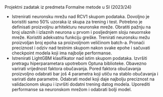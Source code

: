 Projektni zadatak iz predmeta Formalne metode u SI (2023/24)

* Istrenirati neuronsku mrežu nad RCV1 skupom podataka. Dovoljno je koristiti samo
50% uzoraka iz skupa za trening i test. Potrebno je definisati proizvoljnu arhitekturu
neuronske mreže. Obratiti pažnju na broj ulaznih i izlaznih neurona u prvom i posljednjem
sloju neuornske mreže. Koristiti adekvatnu funkciju greške. Trenirati neuronsku mežu
proizvoljan broj epoha sa proizvoljnom veličinom batch-a. Pronaći preciznost i odziv nad
testnim skupom nakon svake epohe i sačuvati checkpoint modela koji ima najbolje
performanse.
* Istrenirati LightGBM klasifikator nad istim skupom podataka. Izvršiti pretragu
hiperparametara upotrebom Optuna biblioteke. Obavezno varirati vrijednost faktora
obučavanja. Pored faktora obučavanja proizvoljno odabrati bar još 4 parametra koji utiču na
stablo obučavanja i varirati date parametre. Odabrati model koji daje najbolju preciznost na validacionom skupu i izvršiti dodatni trening
datog modela. Uporediti performanse sa neuronskom mrežom i odabrati bolji model.
